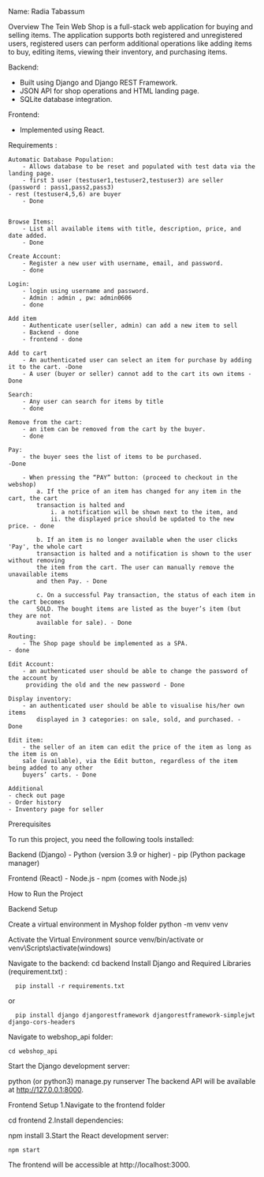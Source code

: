 Name: Radia Tabassum


Overview
	The Tein Web Shop is a full-stack web application for buying and selling items.
	The application supports both registered and unregistered users,  registered users can 
	perform additional operations like adding items to buy, editing items, viewing their inventory, and purchasing items.



Backend:
   - Built using Django and Django REST Framework.
   - JSON API for shop operations and HTML landing page.
   - SQLite database integration.

Frontend:
   - Implemented using React.

Requirements :

	Automatic Database Population:
	    - Allows database to be reset and populated with test data via the landing page.
	    - first 3 user (testuser1,testuser2,testuser3) are seller (password : pass1,pass2,pass3)
	- rest (testuser4,5,6) are buyer
	    - Done


	Browse Items:
	    - List all available items with title, description, price, and date added.
	    - Done

	Create Account:
	    - Register a new user with username, email, and password.
	    - done

	Login:
	    - login using username and password.
	    - Admin : admin , pw: admin0606
	    - done

	Add item
	    - Authenticate user(seller, admin) can add a new item to sell
	    - Backend - done
	    - frontend - done

	Add to cart
	    - An authenticated user can select an item for purchase by adding it to the cart. -Done
	    - A user (buyer or seller) cannot add to the cart its own items - Done

	Search:
	    - Any user can search for items by title
	    - done

	Remove from the cart:
	    - an item can be removed from the cart by the buyer.
	    - done

	Pay:
	    - the buyer sees the list of items to be purchased. 
	-Done

	    - When pressing the “PAY” button: (proceed to checkout in the webshop)
	        a. If the price of an item has changed for any item in the cart, the cart
	        transaction is halted and
	            i. a notification will be shown next to the item, and
	            ii. the displayed price should be updated to the new price. - done

	        b. If an item is no longer available when the user clicks 'Pay', the whole cart
	        transaction is halted and a notification is shown to the user without removing
	        the item from the cart. The user can manually remove the unavailable items
	        and then Pay. - Done
	
	        c. On a successful Pay transaction, the status of each item in the cart becomes
	        SOLD. The bought items are listed as the buyer’s item (but they are not
	        available for sale). - Done

	Routing:
	    - The Shop page should be implemented as a SPA.
	- done

	Edit Account:
	    - an authenticated user should be able to change the password of the account by
	     providing the old and the new password - Done

	Display inventory:
	    - an authenticated user should be able to visualise his/her own items
	        displayed in 3 categories: on sale, sold, and purchased. - Done 

	Edit item:
	    - the seller of an item can edit the price of the item as long as the item is on
	    sale (available), via the Edit button, regardless of the item being added to any other
	    buyers’ carts. - Done

	Additional 
	- check out page
	- Order history 
	- Inventory page for seller

Prerequisites

To run this project, you need the following tools installed:

Backend (Django) - Python (version 3.9 or higher) - pip (Python package manager)

Frontend (React) - Node.js - npm (comes with Node.js)

How to Run the Project

Backend Setup

Create a virtual environment in Myshop folder
		python -m venv venv

Activate the Virtual Environment
	    source venv/bin/activate     or     venv\Scripts\activate(windows)


Navigate to the backend:
	    cd backend
Install Django and Required Libraries (requirement.txt) :

	  pip install -r requirements.txt
or

	  pip install django djangorestframework djangorestframework-simplejwt django-cors-headers

Navigate to webshop_api folder:

	cd webshop_api
Start the Django development server:

python (or python3) manage.py runserver
The backend API will be available at http://127.0.0.1:8000.

Frontend Setup 1.Navigate to the frontend folder

cd frontend
2.Install dependencies:

npm install
3.Start the React development server:

	npm start
The frontend will be accessible at http://localhost:3000.
